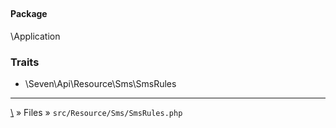 ## 

#### Package
\Application



### Traits
* \Seven\Api\Resource\Sms\SmsRules










***
[\\](Home) » Files » `src/Resource/Sms/SmsRules.php`